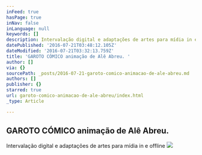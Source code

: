 ```yaml
---
inFeed: true
hasPage: true
inNav: false
inLanguage: null
keywords: []
description: Intervalação digital e adaptações de artes para mídia in e offline
datePublished: '2016-07-21T03:48:12.105Z'
dateModified: '2016-07-21T03:32:13.759Z'
title: 'GAROTO CÓMICO animação de Alê Abreu. '
author: []
via: {}
sourcePath: _posts/2016-07-21-garoto-comico-animacao-de-ale-abreu.md
authors: []
publisher: {}
starred: true
url: garoto-comico-animacao-de-ale-abreu/index.html
_type: Article

---
```

## GAROTO CÓMICO animação de Alê Abreu. 

Intervalação digital e adaptações de artes para mídia in e offline
![](https://the-grid-user-content.s3-us-west-2.amazonaws.com/1a92588b-b0bb-48ee-8cd5-aa5416944d1e.gif)